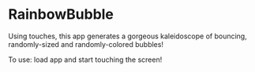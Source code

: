 RainbowBubble
=============
Using touches, this app generates a gorgeous kaleidoscope of bouncing, randomly-sized and randomly-colored bubbles!

To use: load app and start touching the screen!
